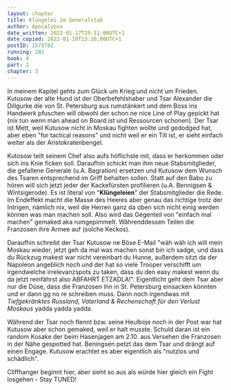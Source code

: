 ```yaml
---
layout: chapter
title: Klüngelei im Generalstab
author: Apocalypso
date_written: 2022-01-17T19:11:00UTC+1
date_copied: 2022-01-19T13:16:00UTC+1
postID: 1573782
running: 281
book: 4
part: 2
chapter: 3
---
```

In meinem Kapitel gehts zum Glück um Krieg und nicht um Frieden. Kutusow der alte Hund ist der Oberbefehlshaber und Tsar Alexander die Dillgurke die von St. Petersburg aus rumstänkert und dem Boss ins Handwerk pfuschen will obwohl der schon ne nice Line of Play gepickt hat (nix tun wenn man ahead on Board ist und Ressourcen schonen). Der Tsar ist Mett, weil Kutusow nicht in Moskau fighten wollte und gedodged hat, aber eben "for tactical reasons" und nicht weil er ein Till ist, er sieht einfach weiter als der Aristokratenbengel.

Kutosow teilt seinem Chef also aufs höflichste mit, dass er herkommen oder sich ins Knie ficken soll. Daraufhin schickt man ihm neue Stabsmitglieder, die gefallene Generale (u.A. Bagration) ersetzen und Kutusow dem Wunsch des Tsaren entsprechend im Griff behalten sollen. Statt auf den Babo zu hören will sich jetzt jeder der Kackefürsten profilieren (u.A. Bennigsen & Wintsigerode). Es ist literal von "**Klüngeleien**" der Stabsmitglieder die Rede. Im Endeffekt macht die Masse des Heeres aber genau das richtige trotz der Intrigen, nämlich nix, weil die Herren ganz da oben sich nicht einig werden können was man machen soll. Also wird das Gegenteil von "einfach mal machen" gemaked aka rumgepimmelt. Währenddessen Teilen die Franzosen ihre Armee auf (solche Keckos).

Daraufhin schreibt der Tsar Kutusow ne Böse E-Mail "wäh wäh ich will mein Moskau wieder, jetzt geh da mal was machen sonst bin ich sadge, und dass du Rückzug makest war nicht vereinbart du Hunne, außerdem sitzt da der Napoleon angeblich noch und der hat so viele Trooper verschifft um irgendwelche irrelevanzspots zu taken, dass du den easy makest wenn du da jetzt reinfährst also ABFAHRT ETZADLA!". Eigentlicht geht dem Tsar aber nur die Düse, dass die Franzosen ihn in St. Petersburg einsacken könnten und er dann gg no re schreiben muss. Dann noch irgendwas mit *Tiefgekränktes Russland, Vaterland & Rechenschaft für den Verlust Moskaus* yadda yadda yadda.

Während der Tsar noch flennt bzw. seine Heulboje noch in der Post war hat Kutusow aber schon gemaked, weil er halt musste. Schuld daran ist ein random Kosake der beim Hasenjagen am 2.10. aus Versehen die Franzosen in der Nähe gespotted hat. Beningsen petzt das dem Tsar und drängt auf einen Engage. Kutusow erachtet es aber eigentlich als "nutzlos und schädlich".

Cliffhanger beginnt hier, aber sieht so aus als würde hier gleich ein Fight losgehen - Stay TUNED! 